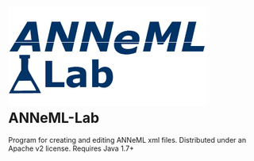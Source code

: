 ![My image](/src/ANNeML-lab.gif)
ANNeML-Lab
==========

Program for creating and editing ANNeML xml files. Distributed under an Apache v2 license. Requires Java 1.7+

